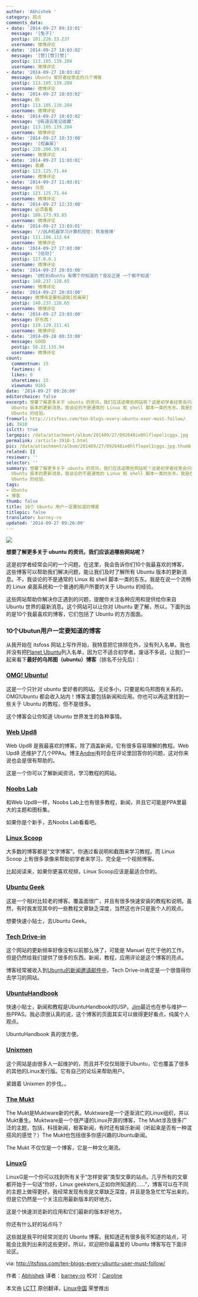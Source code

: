 ```yaml
---
author: 'Abhishek '
category: 观点
comments_data:
- date: '2014-09-27 09:33:01'
  message: '[兔子]'
  postip: 101.226.33.237
  username: 微博评论
- date: '2014-09-27 10:03:02'
  message: '[赞][赞][赞]'
  postip: 113.105.139.204
  username: 微博评论
- date: '2014-09-27 10:03:02'
  message: Ubuntu 爱好者经常去的几个博客
  postip: 113.105.139.204
  username: 微博评论
- date: '2014-09-27 10:03:02'
  message: 码
  postip: 113.105.139.204
  username: 微博评论
- date: '2014-09-27 10:03:02'
  message: '@有道云笔记收藏'
  postip: 113.105.139.204
  username: 微博评论
- date: '2014-09-27 10:33:00'
  message: '[挖鼻屎]'
  postip: 220.200.59.41
  username: 微博评论
- date: '2014-09-27 11:03:01'
  message: 收藏
  postip: 123.125.71.44
  username: 微博评论
- date: '2014-09-27 11:03:01'
  message: 马克
  postip: 123.125.71.44
  username: 微博评论
- date: '2014-09-27 12:33:00'
  message: 必须看看
  postip: 180.173.93.85
  username: 微博评论
- date: '2014-09-27 13:03:01'
  message: '//@LR机器学习计算机视觉: 转发微博'
  postip: 111.186.113.64
  username: 微博评论
- date: '2014-09-27 17:03:00'
  message: '[给劲]'
  postip: 127.0.0.1
  username: 微博评论
- date: '2014-09-27 20:03:00'
  message: '@校长Ubuntu 有哪个你知道的？我反正是 一个都不知道'
  postip: 140.237.128.65
  username: 微博评论
- date: '2014-09-27 20:03:00'
  message: 微博肯定要知道我[挖鼻屎]
  postip: 140.237.128.65
  username: 微博评论
- date: '2014-09-27 23:03:00'
  message: 好东西！
  postip: 119.129.211.41
  username: 微博评论
- date: '2014-09-28 00:33:00'
  message: GOOD
  postip: 58.22.135.94
  username: 微博评论
count:
  commentnum: 15
  favtimes: 4
  likes: 0
  sharetimes: 15
  viewnum: 9165
date: '2014-09-27 09:26:00'
editorchoice: false
excerpt: 想要了解更多关于 ubuntu 的资讯，我们应该追哪些网站呢？这是初学者经常会问的一个问题，在这里，我会告诉你们10个我最喜欢的博客，这些博客可以帮助我们解决问题，能让我们及时了解所有
  Ubuntu 版本的更新消息。我谈论的不是通常的 Linux 和 shell 脚本一类的东东。我是在说一个流畅的 Linux 桌面系统和一个普通的用户所要的关于
  Ubuntu 的经验。
fromurl: http://itsfoss.com/ten-blogs-every-ubuntu-user-must-follow/
id: 3910
islctt: true
largepic: /data/attachment/album/201409/27/092648ie0hlflepel1cggx.jpg
permalink: /article-3910-1.html
pic: /data/attachment/album/201409/27/092648ie0hlflepel1cggx.jpg.thumb.jpg
related: []
reviewer: ''
selector: ''
summary: 想要了解更多关于 ubuntu 的资讯，我们应该追哪些网站呢？这是初学者经常会问的一个问题，在这里，我会告诉你们10个我最喜欢的博客，这些博客可以帮助我们解决问题，能让我们及时了解所有
  Ubuntu 版本的更新消息。我谈论的不是通常的 Linux 和 shell 脚本一类的东东。我是在说一个流畅的 Linux 桌面系统和一个普通的用户所要的关于
  Ubuntu 的经验。
tags:
- Ubuntu
- 博客
thumb: false
title: 10个 Ubuntu 用户一定要知道的博客
titlepic: false
translator: barney-ro
updated: '2014-09-27 09:26:00'
---
```


![](/data/attachment/album/201409/27/092648ie0hlflepel1cggx.jpg)


**想要了解更多关于 ubuntu 的资讯，我们应该追哪些网站呢？**


这是初学者经常会问的一个问题，在这里，我会告诉你们10个我最喜欢的博客，这些博客可以帮助我们解决问题，能让我们及时了解所有 Ubuntu 版本的更新消息。不，我谈论的不是通常的 Linux 和 shell 脚本一类的东东。我是在说一个流畅的 Linux 桌面系统和一个普通的用户所要的关于 Ubuntu 的经验。


这些网站帮助你解决你正遇到的问题，提醒你关注各种应用和提供给你来自 Ubuntu 世界的最新消息。这个网站可以让你对 Ubuntu 更了解，所以，下面列出的是10个我最喜欢的博客，它们包括了 Ubuntu 的方方面面。


### 10个Ubutun用户一定要知道的博客


从我开始在 itsfoss 网站上写作开始，我特意把它排除在外，没有列入名单。我也并没有把[Planet Ubuntu](http://planet.ubuntu.com/)列入名单，因为它不适合初学者。废话不多说，让我们一起来看下**最好的乌邦图（ubuntu）博客**（排名不分先后）：


### [OMG! Ubuntu!](http://www.omgubuntu.co.uk/)


这是一个只针对 ubuntu 爱好者的网站。无论多小，只要是和乌邦图有关系的，OMG!Ubuntu 都会收入站内！博客主要包括新闻和应用。你也可以再这里找到一些关于 Ubuntu 的教程，但不是很多。


这个博客会让你知道 Ubuntu 世界发生的各种事情。


### [Web Upd8](http://www.webupd8.org/)


Web Upd8 是我最喜欢的博客。除了涵盖新闻，它有很多容易理解的教程。Web Upd8 还维护了几个PPAs。博主[Andrei](https://plus.google.com/+AlinAndrei)有时会在评论里回答你的问题，这对你来说也会是很有帮助的。


这是一个你可以了解新闻资讯，学习教程的网站。


### [Noobs Lab](http://www.noobslab.com/)


和Web Upd8一样，Noobs Lab上也有很多教程，新闻，并且它可能是PPA里最大的主题和图标集。


如果你是个新手，去Noobs Lab看看吧。


### [Linux Scoop](http://linuxscoop.com/)


大多数的博客都是“文字博客”。你通过看说明和截图来学习教程。而 Linux Scoop 上有很多录像来帮助初学者来学习，完全是一个视频博客。


比起阅读来，如果你更喜欢视频，Linux Scoop应该是最适合你的。


### [Ubuntu Geek](http://www.ubuntugeek.com/)


这是一个相对比较老的博客。覆盖面很广，并且有很多快速安装的教程和说明。虽然，有时我发现其中的一些教程文章缺乏深度，当然这也许只是我个人的观点。


想要快速小贴士，去Ubuntu Geek。


### [Tech Drive-in](http://www.techdrivein.com/)


这个网站的更新频率好像没有以前那么快了，可能是 Manuel 在忙于他的工作，但是仍然给我们提供了很多的东西。新闻，教程，应用评论是这个博客的亮点。


博客经常被收入到[Ubuntu的新闻邀请邮件中](https://lists.ubuntu.com/mailman/listinfo/ubuntu-news)，Tech Drive-in肯定是一个很值得你去学习的网站。


### [UbuntuHandbook](http://ubuntuhandbook.org/)


快速小贴士，新闻和教程是UbuntuHandbook的USP。[Jim](https://plus.google.com/u/0/+JimUbuntuHandbook)最近也在参与维护一些PPAS。我必须很认真的说，这个博客的页面其实可以做得更好看点，纯属个人观点。


UbuntuHandbook 真的很方便。


### [Unixmen](http://www.unixmen.com/)


这个网站是由很多人一起维护的，而且并不仅仅局限于Ubuntu，它也覆盖了很多的其他的Linux发行版。它有自己的论坛来帮助用户。


紧跟着 Unixmen 的步伐。。


### [The Mukt](http://www.themukt.com/)


The Mukt是Muktware新的代表。Muktware是一个逐渐消亡的Linux组织，并以Mukt重生。Muktware是一个很严谨的Linux开源的博客，The Mukt涉及很多广泛的主题，包括，科技新闻，极客新闻，有时还有娱乐新闻（听起来是否有一种混搭风的感觉？）The Mukt也包括很多你感兴趣的Ubuntu新闻。


The Mukt 不仅仅是一个博客，它是一种文化潮流。


### [LinuxG](http://linuxg.net/)


LinuxG是一个你可以找到所有关于“怎样安装”类型文章的站点。几乎所有的文章都开始于一句话“你好，Linux geeksters,正如你所知道的……”，博客可以在不同的主题上做得更好。我经常发现有些是文章缺乏深度，并且是急急忙忙写出来的，但是它仍然是一个关注应用最新版本的好地方。


这是个快速浏览新的应用和它们最新的版本好地方。


你还有什么好的站点吗？


这些就是我平时经常浏览的 Ubuntu 博客。我知道还有很多我不知道的站点，可能会比我列出来的这些更好。所以，欢迎把你最喜爱的 Ubuntu 博客写在下面评论区。


via: <http://itsfoss.com/ten-blogs-every-ubuntu-user-must-follow/>


作者：[Abhishek](http://itsfoss.com/author/Abhishek/) 译者：[barney-ro](https://github.com/barney-ro) 校对：[Caroline](https://github.com/carolinewuyan)


本文由 [LCTT](https://github.com/LCTT/TranslateProject) 原创翻译，[Linux中国](http://linux.cn/) 荣誉推出